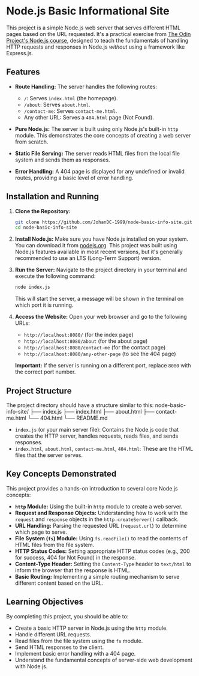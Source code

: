 # Node.js Basic Informational Site

This project is a simple Node.js web server that serves different HTML pages based on the URL requested. It's a practical exercise from [The Odin Project's Node.js course](https://www.theodinproject.com/lessons/nodejs-basic-informational-site), designed to teach the fundamentals of handling HTTP requests and responses in Node.js *without* using a framework like Express.js.

## Features

*   **Route Handling:** The server handles the following routes:
    *   `/`: Serves `index.html` (the homepage).
    *   `/about`: Serves `about.html`.
    *   `/contact-me`: Serves `contact-me.html`.
    *   Any other URL: Serves a `404.html` page (Not Found).

*   **Pure Node.js:** The server is built using only Node.js's built-in `http` module.  This demonstrates the core concepts of creating a web server from scratch.

*   **Static File Serving:**  The server reads HTML files from the local file system and sends them as responses.

*   **Error Handling:**  A 404 page is displayed for any undefined or invalid routes, providing a basic level of error handling.

## Installation and Running

1.  **Clone the Repository:**

    ```bash
    git clone https://github.com/JohanDC-1999/node-basic-info-site.git 
    cd node-basic-info-site
    ```

2.  **Install Node.js:** Make sure you have Node.js installed on your system. You can download it from [nodejs.org](https://nodejs.org/).  This project was built using Node.js features available in most recent versions, but it's generally recommended to use an LTS (Long-Term Support) version.

3.  **Run the Server:**  Navigate to the project directory in your terminal and execute the following command:

    ```bash
    node index.js
    ```

    This will start the server, a message will be shown in the terminal on which port it is running.

4.  **Access the Website:** Open your web browser and go to the following URLs:

    *   `http://localhost:8080/` (for the index page)
    *   `http://localhost:8080/about` (for the about page)
    *   `http://localhost:8080/contact-me` (for the contact page)
    *   `http://localhost:8080/any-other-page` (to see the 404 page)

    **Important:** If the server is running on a different port, replace `8080` with the correct port number.

## Project Structure

The project directory should have a structure similar to this:
node-basic-info-site/
├── index.js
├── index.html
├── about.html
├── contact-me.html
└── 404.html
└── README.md


*   `index.js` (or your main server file): Contains the Node.js code that creates the HTTP server, handles requests, reads files, and sends responses.
*   `index.html`, `about.html`, `contact-me.html`, `404.html`:  These are the HTML files that the server serves.

## Key Concepts Demonstrated

This project provides a hands-on introduction to several core Node.js concepts:

*   **`http` Module:**  Using the built-in `http` module to create a web server.
*   **Request and Response Objects:** Understanding how to work with the `request` and `response` objects in the `http.createServer()` callback.
*   **URL Handling:**  Parsing the requested URL (`request.url`) to determine which page to serve.
*   **File System (`fs`) Module:** Using `fs.readFile()` to read the contents of HTML files from the file system.
*   **HTTP Status Codes:**  Setting appropriate HTTP status codes (e.g., 200 for success, 404 for Not Found) in the response.
*   **Content-Type Header:** Setting the `Content-Type` header to `text/html` to inform the browser that the response is HTML.
*   **Basic Routing:** Implementing a simple routing mechanism to serve different content based on the URL.

## Learning Objectives

By completing this project, you should be able to:

*   Create a basic HTTP server in Node.js using the `http` module.
*   Handle different URL requests.
*   Read files from the file system using the `fs` module.
*   Send HTML responses to the client.
*   Implement basic error handling with a 404 page.
*   Understand the fundamental concepts of server-side web development with Node.js.